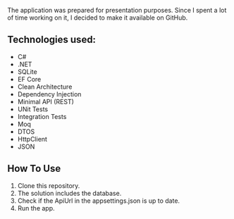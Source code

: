 The application was prepared for presentation purposes. Since I spent a lot of time working on it, I decided to make it available on GitHub.

## Technologies used:
* C#
* .NET
* SQLite
* EF Core
* Clean Architecture
* Dependency Injection
* Minimal API (REST)
* UNit Tests
* Integration Tests
* Moq
* DTOS
* HttpClient
* JSON

## How To Use
1. Clone this repository.
2. The solution includes the database.
3. Check if the ApiUrl in the appsettings.json is up to date.
4. Run the app.

